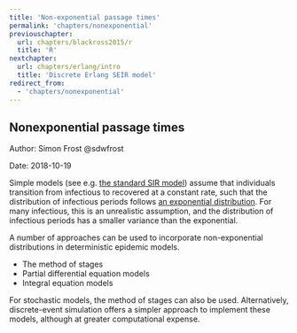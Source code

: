 ```yaml
---
title: 'Non-exponential passage times'
permalink: 'chapters/nonexponential'
previouschapter:
  url: chapters/blackross2015/r
  title: 'R'
nextchapter:
  url: chapters/erlang/intro
  title: 'Discrete Erlang SEIR model'
redirect_from:
  - 'chapters/nonexponential'
---
```

## Nonexponential passage times

Author: Simon Frost @sdwfrost

Date: 2018-10-19

Simple models (see e.g. [the standard SIR model](http://epirecip.es/epicookbook/chapters/sir/intro)) assume that individuals transition from infectious to recovered at a constant rate, such that the distribution of infectious periods follows [an exponential distribution](https://en.wikipedia.org/wiki/Exponential_distribution). For many infectious, this is an unrealistic assumption, and the distribution of infectious periods has a smaller variance than the exponential.

A number of approaches can be used to incorporate non-exponential distributions in deterministic epidemic models.

- The method of stages
- Partial differential equation models
- Integral equation models

For stochastic models, the method of stages can also be used. Alternatively, discrete-event simulation offers a simpler approach to implement these models, although at greater computational expense.
